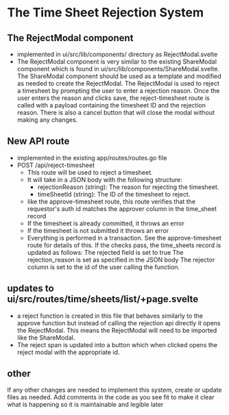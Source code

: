 # The Time Sheet Rejection System

## The RejectModal component

- implemented in ui/src/lib/components/ directory as RejectModal.svelte
- The RejectModal component is very similar to the existing ShareModal component
  which is found in ui/src/lib/components/ShareModal.svelte. The ShareModal
  component should be used as a template and modified as needed to create the
  RejectModal. The RejectModal is used to reject a timesheet by prompting the
  user to enter a rejection reason. Once the user enters the reason and clicks
  save, the reject-timesheet route is called with a payload containing the
  timesheet ID and the rejection reason. There is also a cancel button that will
  close the modal without making any changes.

## New API route

- implemented in the existing app/routes/routes.go file
- POST /api/reject-timesheet
  - This route will be used to reject a timesheet.
  - It will take in a JSON body with the following structure:
    - rejectionReason (string): The reason for rejecting the timesheet.
    - timeSheetId (string): The ID of the timesheet to reject.
  - like the approve-timesheet route, this route verifies that the requestor's
    auth id matches the approver column in the time_sheet record
  - If the timesheet is already committed, it throws an error
  - If the timesheet is not submitted it throws an error
  - Everything is performed in a transaction. See the approve-timesheet route
    for details of this. If the checks pass, the time_sheets record is updated
    as follows: The rejected field is set to true The rejection_reason is set as
    specified in the JSON body The rejector column is set to the id of the user
    calling the function.

## updates to ui/src/routes/time/sheets/list/+page.svelte

- a reject function is created in this file that behaves similarly to the
  approve function but instead of calling the rejection api directly it opens
  the RejectModal. This means the RejectModal will need to be imported like
  the ShareModal.
- The reject span is updated into a button which when clicked opens the reject
  modal with the appropriate id.

## other

If any other changes are needed to implement this system, create or update files
as needed. Add comments in the code as you see fit to make it clear what is
happening so it is maintainable and legible later

